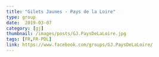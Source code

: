 ```yaml
---
title: "Gilets Jaunes - Pays de la Loire"
type: group
date:  2019-03-07
category: [gj]
thumbnail: /images/posts/GJ.PaysDeLaLoire.jpg
tags: [FR,FR-PDL]
link: https://www.facebook.com/groups/GJ.PaysDeLaLoire/
---
```

